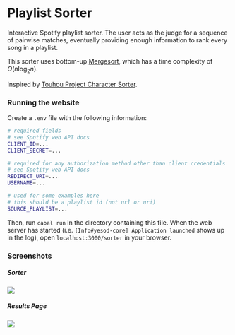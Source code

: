 # Playlist Sorter

Interactive Spotify playlist sorter. The user acts as the judge for a sequence of pairwise matches, eventually providing enough information to rank every song in a playlist.

This sorter uses bottom-up [Mergesort](https://en.wikipedia.org/wiki/Merge_sort), which has a time complexity of $O(n \log_2 n)$.

Inspired by [Touhou Project Character Sorter](https://execfera.github.io/charasort/).

### Running the website

Create a `.env` file with the following information:

```sh
# required fields
# see Spotify web API docs
CLIENT_ID=...
CLIENT_SECRET=...   

# required for any authorization method other than client credentials
# see Spotify web API docs
REDIRECT_URI=...
USERNAME=...

# used for some examples here
# this should be a playlist id (not url or uri)
SOURCE_PLAYLIST=...
```

Then, run `cabal run` in the directory containing this file. When the web server has started (i.e. `[Info#yesod-core] Application launched` shows up in the log), open `localhost:3000/sorter` in your browser.

### Screenshots

##### Sorter
<image src="images/example-sorter.png">

##### Results Page
<image src="images/example-result.png">
